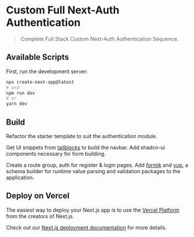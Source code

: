 # Custom Full Next-Auth Authentication

> Complete Full Stack Custom Next-Auth Authentication Sequence.

## Available Scripts

First, run the development server:

```bash
npx create-next-app@latest
# and
npm run dev
# or
yarn dev
```

## Build

Refactor the starter template to suit the authentication module.

Get UI snippets from [tailblocks](https://tailblocks.cc) to build the navbar. Add shadcn-ui components necessary for form building.

Create a route group, auth for register & login pages. Add [formik](https://formik.org/docs/overview) and [yup](https://www.npmjs.com/package/yup), a schema builder for runtime value parsing and validation packages to the application.

## Deploy on Vercel

The easiest way to deploy your Next.js app is to use the [Vercel Platform](https://vercel.com/new?utm_medium=default-template&filter=next.js&utm_source=create-next-app&utm_campaign=create-next-app-readme) from the creators of Next.js.

Check out our [Next.js deployment documentation](https://nextjs.org/docs/deployment) for more details.
